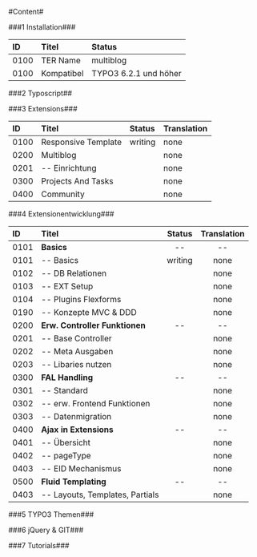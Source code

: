#Content#


###1 Installation###

| ID   | Titel            | Status       |
| :--- | :--------------- | :----------- |
| 0100 | TER Name         | multiblog    |
| 0100 | Kompatibel | TYPO3 6.2.1 und höher |

###2 Typoscript##

###3 Extensions###

| ID   | Titel               | Status       | Translation |
| :--- | :------------------ | :----------- | :---------- |
| 0100 | Responsive Template | writing      | none |
| 0200 | Multiblog           |              | none |
| 0201 | -- Einrichtung     |              | none |
| 0300 | Projects And Tasks  |              | none |
| 0400 | Community           |              | none |

###4 Extensionentwicklung###

| ID   | Titel                          | Status       | Translation |
| :--- | :----------------------------- | :----------: | :---------: |
| 0101 | **Basics**                     | --           | -- |
| 0101 | -- Basics                      | writing      | none |
| 0102 | -- DB Relationen               |              | none |
| 0103 | -- EXT Setup                   |              | none |
| 0104 | -- Plugins Flexforms           |              | none |
| 0190 | -- Konzepte MVC & DDD          |              | none |
| 0200 | **Erw. Controller Funktionen** | --           | --   |
| 0201 | -- Base Controller             |              | none |
| 0202 | -- Meta Ausgaben               |              | none |
| 0203 | -- Libaries nutzen             |              | none |
| 0300 | **FAL Handling**               | --           | --   |
| 0301 | -- Standard                    |              | none |
| 0302 | -- erw. Frontend Funktionen    |              | none |
| 0303 | -- Datenmigration              |              | none |
| 0400 | **Ajax in Extensions**         | --           | -- |
| 0401 | -- Übersicht                   |              | none |
| 0402 | -- pageType                    |              | none |
| 0403 | -- EID Mechanismus             |              | none |
| 0500 | **Fluid Templating**           | --           | -- |
| 0403 | -- Layouts, Templates, Partials|              | none |

###5 TYPO3 Themen###

###6 jQuery & GIT###

###7 Tutorials###
